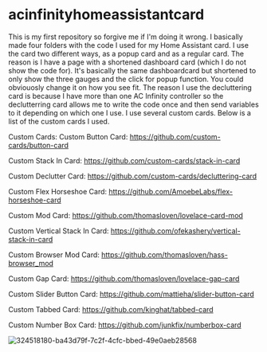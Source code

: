 # acinfinityhomeassistantcard

This is my first repository so forgive me if I'm doing it wrong. I basically made four folders with the code I used for my Home Assistant card. I use the card two different ways, as a popup card and as a regular card. The reason is I have a page with a shortened dashboard card (which I do not show the code for). It's basically the same dashboardcard but shortened to only show the three gauges and the click for popup function. You could obviouosly change it on how you see fit. The reason I use the decluttering card is because I have more than one AC Infinity controller so the declutterring card allows me to write the code once and then send variables to it depending on which one I use. I use several custom cards. Below is a list of the custom cards I used.

Custom Cards:
Custom Button Card: https://github.com/custom-cards/button-card

Custom Stack In Card: https://github.com/custom-cards/stack-in-card

Custom Declutter Card: https://github.com/custom-cards/decluttering-card

Custom Flex Horseshoe Card: https://github.com/AmoebeLabs/flex-horseshoe-card

Custom Mod Card: https://github.com/thomasloven/lovelace-card-mod

Custom Vertical Stack In Card: https://github.com/ofekashery/vertical-stack-in-card

Custom Browser Mod Card: https://github.com/thomasloven/hass-browser_mod

Custom Gap Card: https://github.com/thomasloven/lovelace-gap-card

Custom Slider Button Card: https://github.com/mattieha/slider-button-card

Custom Tabbed Card: https://github.com/kinghat/tabbed-card

Custom Number Box Card: https://github.com/junkfix/numberbox-card




![324518180-ba43d79f-7c2f-4cfc-bbed-49e0aeb28568](https://github.com/almighty059/acinfinityhomeassistantcard/assets/63380298/ab069ae2-39a3-4269-a66e-412b1f435e6b)

